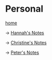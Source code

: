 # Personal

[home](../README.html)
 

-> [Hannah's Notes](hannah_may/)


-> [Christine's Notes](clam4/)


-> [Peter's Notes](pmwh/)
